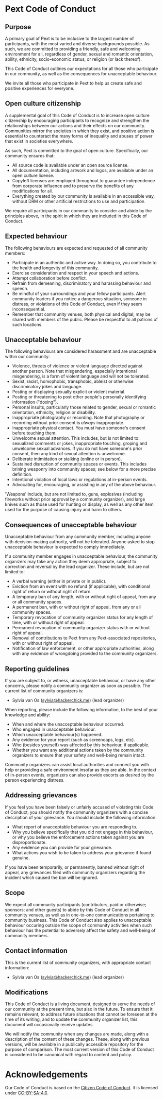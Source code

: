 # Pext Code of Conduct

## Purpose

A primary goal of Pext is to be inclusive to the largest number of participants,
with the most varied and diverse backgrounds possible. As such, we are committed
to providing a friendly, safe and welcoming environment for all, regardless of
gender, sexual and romantic orientation, ability, ethnicity, socio-economic
status, or religion (or lack thereof).

This Code of Conduct outlines our expectations for all those who participate in
our community, as well as the consequences for unacceptable behaviour.

We invite all those who participate in Pext to help us create safe and positive
experiences for everyone.

## Open culture citizenship

A supplemental goal of this Code of Conduct is to increase open culture
citizenship by encouraging participants to recognize and strengthen the
relationships between our actions and their effects on our community.
Communities mirror the societies in which they exist, and positive action is
essential to counteract the many forms of inequality and abuses of power that
exist in societies everywhere.

As such, Pext is committed to the goal of open culture. Specifically, our
community ensures that:

* All source code is available under an open source license.
* All documentation, including artwork and logos, are available under an open
  culture license.
* Copyleft licenses are employed throughout to guarantee independence from
  corporate influence and to preserve the benefits of any modifications for all.
* Everything created by our community is available in an accessible way, without
  DRM or other artificial restrictions to use and participation.

We require all participants in our community to consider and abide by the
principles above, in the spirit in which they are included in this Code of
Conduct.

## Expected behaviour

The following behaviours are expected and requested of all community members:

* Participate in an authentic and active way. In doing so, you contribute to the
  health and longevity of this community.
* Exercise consideration and respect in your speech and actions.
* Attempt collaboration before conflict.
* Refrain from demeaning, discriminatory and harassing behaviour and speech.
* Be mindful of your surroundings and your fellow participants. Alert community
  leaders if you notice a dangerous situation, someone in distress, or
  violations of this Code of Conduct, even if they seem inconsequential.
* Remember that community venues, both physical and digital, may be shared with
  members of the public. Please be respectful to all patrons of such locations.

## Unacceptable behaviour

The following behaviours are considered harassment and are unacceptable within
our community:

* Violence, threats of violence or violent language directed against another
  person. Note that misgendering, especially intentional misgendering, is a
  form of violent language and will not be tolerated.
* Sexist, racist, homophobic, transphobic, ableist or otherwise discriminatory
  jokes and language.
* Posting or displaying sexually explicit or violent material.
* Posting or threatening to post other people's personally identifying
  information ("doxing").
* Personal insults, particularly those related to gender, sexual or romantic
  orientation, ethnicity, religion or disability.
* Inappropriate photography or recording. Note that photography or recording
  without prior consent is _always_ inappropriate.
* Inappropriate physical contact. You must have someone's consent before
  touching them.
* Unwelcome sexual attention. This includes, but is not limited to: sexualized
  comments or jokes, inappropriate touching, groping and unwelcome sexual
  advances. If you do not have someone's prior consent, then any kind of sexual
  attention is unwelcome.
* Deliberate intimidation or stalking (online or in person).
* Sustained disruption of community spaces or events. This includes brining
  weaponry into community spaces; see below for a more precise definition.
* Intentional violation of local laws or regulations at in-person events.
* Advocating for, encouraging, or assisting in any of the above behaviour.

'Weapons' include, but are not limited to, guns, explosives (including 
fireworks without prior approval by a community organizer), and large knives 
such as those used for hunting or display, as well as any other item used for 
the purpose of causing injury and harm to others. 

## Consequences of unacceptable behaviour

Unacceptable behaviour from any community member, including anyone with
decision-making authority, will not be tolerated. Anyone asked to stop
unacceptable behaviour is expected to comply immediately.

If a community member engages in unacceptable behaviour, the community
organizers may take any action they deem appropriate, subject to correction 
and reversal by the lead organizer. These include, but are not limited to:

* A verbal warning (either in private or in public).
* Eviction from an event with no refund (if applicable), with conditional 
  right of return or without right of return.
* A temporary ban of any length, with or without right of appeal, from any or
  all community spaces.
* A permanent ban, with or without right of appeal, from any or all community
  spaces.
* Temporary revocation of community organizer status for any length of time, 
  with or without right of appeal.
* Permanent revocation of community organizer status with or without right of 
  appeal.
* Removal of contributions to Pext from any Pext-associated repositories, with
  or without right of appeal.
* Notification of law enforcement, or other appropriate authorities, along with
  any evidence of wrongdoing provided to the community organizers.

## Reporting guidelines

If you are subject to, or witness, unacceptable behaviour, or have any other
concerns, please notify a community organizer as soon as possible. The current
list of community organizers is:

* Sylvia van Os (sylvia@hackerchick.me) (lead organizer)

When reporting, please include the following information, to the best of your
knowledge and ability:

* When and where the unacceptable behaviour occurred.
* Who engaged in unacceptable behaviour.
* Which unacceptable behaviour(s) happened.
* Any evidence for your report (such as screencaps, logs, etc).
* Who (besides yourself) was affected by this behaviour, if applicable.
* Whether you want any additional actions taken by the community organizers to 
  ensure that your safety and well-being remain intact.

Community organizers can assist local authorities and connect you
with help or providing a safe environment insofar as they are able. In the 
context of in-person events, organizers can also provide escorts as desired by 
the person experiencing distress.

## Addressing grievances

If you feel you have been falsely or unfairly accused of violating this Code of
Conduct, you should notify the community organizers with a concise
description of your grievance. You should include the following information:

* What report of unacceptable behaviour you are responding to.
* Why you believe specifically that you did not engage in this behaviour, or
  why you believe the enforcement actions taken against you are
  disproportionate.
* Any evidence you can provide for your grievance.
* What actions you wish to be taken to address your grievance if found genuine.

If you have been temporarily, or permanently, banned without right of appeal,
any grievances filed with community organizers regarding the incident which
caused the ban will be ignored.

## Scope

We expect all community participants (contributors, paid or otherwise; sponsors;
and other guests) to abide by this Code of Conduct in all 
community venues, as well as in one-to-one communications pertaining to community 
business. This Code of Conduct also applies to unacceptable behaviour occuring 
outside the scope of community activities when such behaviour has the 
potential to adversely affect the safety and well-being of community members.

## Contact information

This is the current list of community organizers, with appropriate contact
information:

* Sylvia van Os (sylvia@hackerchick.me) (lead organizer)

## Modifications

This Code of Conduct is a living document, designed to serve the needs of our
community at the present time, but also in the future. To ensure that it remains
relevant, to address future situations that cannot be foreseen at the time of
its writing, and to update the community organizer list, this document will
occasionally receive updates.

We will notify the community when any changes are made, along with a description
of the content of these changes. These, along with previous versions, will be
available in a publically accessible repository for the purpose of comparison.
The most current version of this Code of Conduct is considered to be
canonical with regard to content and policy.

# Acknowledgements #

Our Code of Conduct is based on the [Citizen Code of Conduct][1]. It is licensed
under [CC-BY-SA-4.0][2].

[1]: http://citizencodeofconduct.org/
[2]: https://spdx.org/licenses/CC-BY-SA-4.0.html

